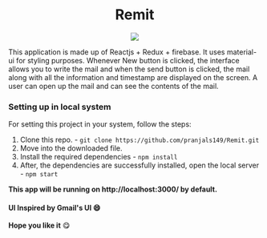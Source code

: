 <h1 align='center'>Remit</h1>

<p align='center'><img src='https://remit-b5879.web.app/static/media/Login.0611f612.svg' /></p>

<p>This application is made up of Reactjs + Redux + firebase. It uses material-ui for styling purposes. Whenever New button is clicked, the interface allows you to write the mail and when the send button is clicked, the mail along with all the information and timestamp are displayed on the screen. A user can open up the mail and can see the contents of the mail.</p>

### Setting up in local system
For setting this project in your system, follow the steps:
1. Clone this repo. - ```git clone https://github.com/pranjals149/Remit.git```
2. Move into the downloaded file.
3. Install the required dependencies - ```npm install```
4. After, the dependencies are successfully installed, open the local server - ```npm start```

**This app will be running on http://localhost:3000/ by default.**

#### UI Inspired by Gmail's UI 😄

**Hope you like it** 😋
